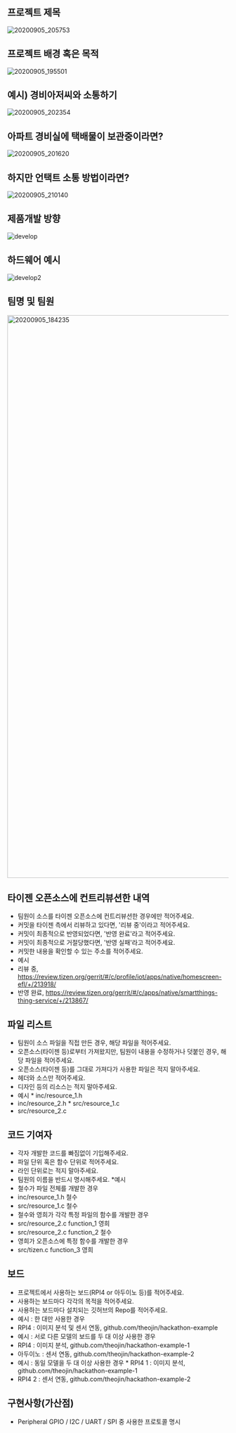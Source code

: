 ## 프로젝트 제목 
![20200905_205753](https://user-images.githubusercontent.com/45555456/92304611-84d92400-efba-11ea-851b-845b2dfad166.png)
## 프로젝트 배경 혹은 목적 
![20200905_195501](https://user-images.githubusercontent.com/45555456/92303655-0c6e6500-efb2-11ea-95bd-e71de6143f3e.png)

## 예시) 경비아저씨와 소통하기
![20200905_202354](https://user-images.githubusercontent.com/45555456/92304088-e9de4b00-efb5-11ea-8214-30c518e278a2.png)

  ## 아파트 경비실에 택배물이 보관중이라면?
![20200905_201620](https://user-images.githubusercontent.com/45555456/92303951-b51dc400-efb4-11ea-9d18-84b1366ebe40.png)
  ## 하지만 언택트 소통 방법이라면?
![20200905_210140](https://user-images.githubusercontent.com/45555456/92304678-0b8e0100-efbb-11ea-9d53-aa2fb36afe34.png)

  ## 제품개발 방향
![develop](https://user-images.githubusercontent.com/45555456/92303594-5276f900-efb1-11ea-9342-c492c79785e3.png)
  ## 하드웨어 예시
![develop2](https://user-images.githubusercontent.com/45555456/92303606-6f133100-efb1-11ea-8f68-0ce769537ca3.png)
  
## 팀명 및 팀원
<img width="1280" alt="20200905_184235" src="https://user-images.githubusercontent.com/45555456/92302513-d1673400-efa7-11ea-8b70-bfb429600b72.png">


## 타이젠 오픈소스에 컨트리뷰션한 내역 
* 팀원이 소스를 타이젠 오픈소스에 컨트리뷰션한 경우에만 적어주세요. 
* 커밋을 타이젠 측에서 리뷰하고 있다면, '리뷰 중'이라고 적어주세요. 
* 커밋이 최종적으로 반영되었다면, '반영 완료'라고 적어주세요. 
* 커밋이 최종적으로 거절당했다면, '반영 실패'라고 적어주세요. 
* 커밋한 내용을 확인할 수 있는 주소를 적어주세요. 
* 예시 
* 리뷰 중, https://review.tizen.org/gerrit/#/c/profile/iot/apps/native/homescreen-efl/+/213918/ 
* 반영 완료, https://review.tizen.org/gerrit/#/c/apps/native/smartthings-thing-service/+/213867/ 

## 파일 리스트 
* 팀원이 소스 파일을 직접 만든 경우, 해당 파일을 적어주세요. 
* 오픈소스(타이젠 등)로부터 가져왔지만, 팀원이 내용을 수정하거나 덧붙인 경우, 해당 파일을 적어주세요. 
* 오픈소스(타이젠 등)를 그대로 가져다가 사용한 파일은 적지 말아주세요. 
* 헤더와 소스만 적어주세요. 
* 디자인 등의 리소스는 적지 말아주세요. 
* 예시 * inc/resource_1.h 
* inc/resource_2.h * src/resource_1.c 
* src/resource_2.c 
## 코드 기여자 
* 각자 개발한 코드를 빠짐없이 기입해주세요. 
* 파일 단위 혹은 함수 단위로 적어주세요. 
* 라인 단위로는 적지 말아주세요. 
* 팀원의 이름을 반드시 명시해주세요. 
*예시 
* 철수가 파일 전체를 개발한 경우 
* inc/resource_1.h 철수 
* src/resource_1.c 철수 
* 철수와 영희가 각각 특정 파일의 함수를 개발한 경우 
* src/resource_2.c function_1 영희 
* src/resource_2.c function_2 철수 
* 영희가 오픈소스에 특정 함수를 개발한 경우 
* src/tizen.c function_3 영희 
## 보드 
* 프로젝트에서 사용하는 보드(RPI4 or 아두이노 등)를 적어주세요. 
* 사용하는 보드마다 각각의 목적을 적어주세요. 
* 사용하는 보드마다 설치되는 깃허브의 Repo를 적어주세요. 
* 예시 : 한 대만 사용한 경우 
* RPI4 : 이미지 분석 및 센서 연동, github.com/theojin/hackathon-example 
* 예시 : 서로 다른 모델의 보드를 두 대 이상 사용한 경우 
* RPI4 : 이미지 분석, github.com/theojin/hackathon-example-1 
* 아두이노 : 센서 연동, github.com/theojin/hackathon-example-2 
* 예시 : 동일 모델을 두 대 이상 사용한 경우 * RPI4 1 : 이미지 분석, github.com/theojin/hackathon-example-1 
* RPI4 2 : 센서 연동, github.com/theojin/hackathon-example-2 
## 구현사항(가산점) 
* Peripheral GPIO / I2C / UART / SPI 중 사용한 프로토콜 명시

